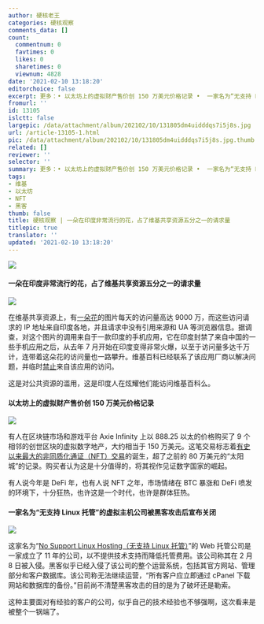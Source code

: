 ```yaml
---
author: 硬核老王
categories: 硬核观察
comments_data: []
count:
  commentnum: 0
  favtimes: 0
  likes: 0
  sharetimes: 0
  viewnum: 4828
date: '2021-02-10 13:18:20'
editorchoice: false
excerpt: 更多：• 以太坊上的虚拟财产售价创 150 万美元价格记录 •  一家名为“无支持 Linux 托管”的虚拟主机公司被黑客攻击后宣布关闭
fromurl: ''
id: 13105
islctt: false
largepic: /data/attachment/album/202102/10/131805dm4uidddqs7i5j8s.jpg
url: /article-13105-1.html
pic: /data/attachment/album/202102/10/131805dm4uidddqs7i5j8s.jpg.thumb.jpg
related: []
reviewer: ''
selector: ''
summary: 更多：• 以太坊上的虚拟财产售价创 150 万美元价格记录 •  一家名为“无支持 Linux 托管”的虚拟主机公司被黑客攻击后宣布关闭
tags:
- 维基
- 以太坊
- NFT
- 黑客
thumb: false
title: 硬核观察 | 一朵在印度非常流行的花，占了维基共享资源五分之一的请求量
titlepic: true
translator: ''
updated: '2021-02-10 13:18:20'
---
```


![](/data/attachment/album/202102/10/131805dm4uidddqs7i5j8s.jpg)


#### 一朵在印度非常流行的花，占了维基共享资源五分之一的请求量


![](/data/attachment/album/202102/10/131516edv9qmltndteq6tr.jpg)


在维基共享资源上，有[一朵花](https://upload.wikimedia.org/wikipedia/commons/thumb/1/16/AsterNovi-belgii-flower-1mb.jpg/1280px-AsterNovi-belgii-flower-1mb.jpg)的图片每天的访问量高达 9000 万，而这些访问请求的 IP 地址来自印度各地，并且请求中没有引用来源和 UA 等浏览器信息。据调查，对这个图片的调用来自于一款印度的手机应用，它在印度封禁了来自中国的一些手机应用之后，从去年 7 月开始在印度变得非常火爆，以至于访问量多达千万计，连带着这朵花的访问量也一路攀升。维基百科已经联系了该应用厂商以解决问题，并临时[禁止](https://phabricator.wikimedia.org/T273741)来自该应用的访问。


这是对公共资源的滥用，这是印度人在炫耀他们能访问维基百科么。


#### 以太坊上的虚拟财产售价创 150 万美元价格记录


![](/data/attachment/album/202102/10/131532fxppgxpjomqehj2j.jpg)


有人在区块链市场和游戏平台 Axie Infinity 上以 888.25 以太的价格购买了 9 个相邻的创世区块的虚拟数字地产，大约相当于 150 万美元。这笔交易标志着[有史以来最大的非同质化通证（NFT）交易](https://www.coindesk.com/axie-infinity-virtual-land-record-eth-sale)的诞生，超了之前的 80 万美元的“太阳城”的记录。购买者认为这是十分值得的，将其视作见证数字国家的崛起。


有人说今年是 DeFi 年，也有人说 NFT 之年，市场情绪在 BTC 暴涨和 DeFi 喷发的环境下，十分狂热，也许这是一个时代，也许是群体狂热。


#### 一家名为“无支持 Linux 托管”的虚拟主机公司被黑客攻击后宣布关闭


![](/data/attachment/album/202102/10/131546lehikj16cc6ku5k0.png)


这家名为“[No Support Linux Hosting（无支持 Linux 托管）](https://www.nosupportlinuxhosting.com/)”的 Web 托管公司是一家成立了 11 年的公司，以不提供技术支持而降低托管费用。该公司称其在 2 月 8 日被入侵。黑客似乎已经入侵了该公司的整个运营系统，包括其官方网站、管理部分和客户数据库。该公司称无法继续运营，“所有客户应立即通过 cPanel 下载网站和数据库的备份。”目前尚不清楚黑客攻击的目的是为了破坏还是勒索。


这种主要面对有经验的客户的公司，似乎自己的技术经验也不够强啊，这次看来是被整个一锅端了。
